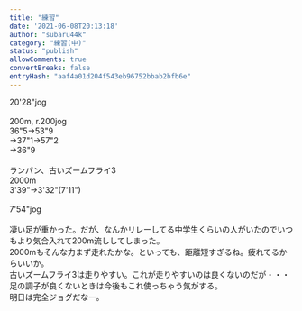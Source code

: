 ```yaml
---
title: "練習"
date: '2021-06-08T20:13:18'
author: "subaru44k"
category: "練習(中)"
status: "publish"
allowComments: true
convertBreaks: false
entryHash: "aaf4a01d204f543eb96752bbab2bfb6e"
---
```

20'28"jog<br>
<br>
200m, r.200jog<br>
36"5→53"9<br>
→37"1→57"2<br>
→36"9<br>
<br>
ランパン、古いズームフライ3<br>
2000m<br>
3'39"→3'32"(7'11")<br>
<br>
7'54"jog<br>
<br>
凄い足が重かった。だが、なんかリレーしてる中学生くらいの人がいたのでいつもより気合入れて200m流ししてしまった。<br>
2000mもそんな力まず走れたかな。といっても、距離短すぎるね。疲れてるからいいか。<br>
古いズームフライ3は走りやすい。これが走りやすいのは良くないのだが・・・足の調子が良くないときは今後もこれ使っちゃう気がする。<br>
明日は完全ジョグだなー。
